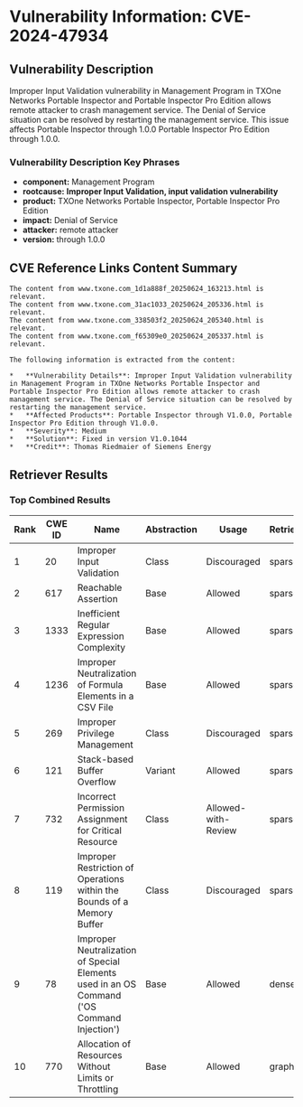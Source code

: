 # Vulnerability Information: CVE-2024-47934

## Vulnerability Description
Improper Input Validation vulnerability in Management Program in TXOne Networks Portable Inspector and Portable Inspector Pro Edition allows remote attacker to crash management service. The Denial of Service situation can be resolved by restarting the management service. This issue affects Portable Inspector through 1.0.0 Portable Inspector Pro Edition through 1.0.0.

### Vulnerability Description Key Phrases
- **component:** Management Program
- **rootcause:** **Improper Input Validation, input validation vulnerability**
- **product:** TXOne Networks Portable Inspector, Portable Inspector Pro Edition
- **impact:** Denial of Service
- **attacker:** remote attacker
- **version:** through 1.0.0

## CVE Reference Links Content Summary
```text
The content from www.txone.com_1d1a888f_20250624_163213.html is relevant.
The content from www.txone.com_31ac1033_20250624_205336.html is relevant.
The content from www.txone.com_338503f2_20250624_205340.html is relevant.
The content from www.txone.com_f65309e0_20250624_205337.html is relevant.

The following information is extracted from the content:

*   **Vulnerability Details**: Improper Input Validation vulnerability in Management Program in TXOne Networks Portable Inspector and Portable Inspector Pro Edition allows remote attacker to crash management service. The Denial of Service situation can be resolved by restarting the management service.
*   **Affected Products**: Portable Inspector through V1.0.0, Portable Inspector Pro Edition through V1.0.0.
*   **Severity**: Medium
*   **Solution**: Fixed in version V1.0.1044
*   **Credit**: Thomas Riedmaier of Siemens Energy
```

## Retriever Results

### Top Combined Results

| Rank | CWE ID | Name | Abstraction | Usage  | Retrievers | Individual Scores |
|------|--------|------|-------------|-------|------------|-------------------|
| 1 | 20 | Improper Input Validation | Class | Discouraged | sparse | 0.265 |
| 2 | 617 | Reachable Assertion | Base | Allowed | sparse | 0.261 |
| 3 | 1333 | Inefficient Regular Expression Complexity | Base | Allowed | sparse | 0.261 |
| 4 | 1236 | Improper Neutralization of Formula Elements in a CSV File | Base | Allowed | sparse | 0.246 |
| 5 | 269 | Improper Privilege Management | Class | Discouraged | sparse | 0.240 |
| 6 | 121 | Stack-based Buffer Overflow | Variant | Allowed | sparse | 0.240 |
| 7 | 732 | Incorrect Permission Assignment for Critical Resource | Class | Allowed-with-Review | sparse | 0.240 |
| 8 | 119 | Improper Restriction of Operations within the Bounds of a Memory Buffer | Class | Discouraged | sparse | 0.238 |
| 9 | 78 | Improper Neutralization of Special Elements used in an OS Command ('OS Command Injection') | Base | Allowed | dense | 0.550 |
| 10 | 770 | Allocation of Resources Without Limits or Throttling | Base | Allowed | graph | 0.003 |

